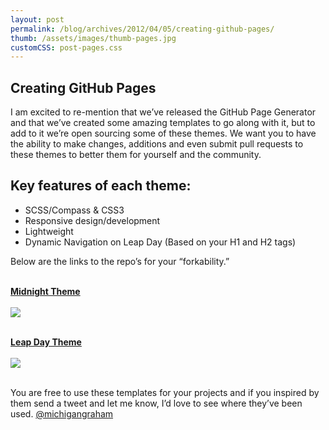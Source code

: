 ```yaml
---
layout: post
permalink: /blog/archives/2012/04/05/creating-github-pages/
thumb: /assets/images/thumb-pages.jpg
customCSS: post-pages.css
---
```


<div class="article-header">
</div>

<article>
	<h1>Creating GitHub&nbsp;Pages</h1>
	<p>I am excited to re-mention that we&#8217;ve released the GitHub Page Generator and that we&#8217;ve created some amazing templates to go along with it, but to add to it we&#8217;re open sourcing some of these themes. We want you to have the ability to make changes, additions and even submit pull requests to these themes to better them for yourself and the community.</p>
	<h2>Key features of each theme:</h2>
	<ul>
		<li>SCSS</span>/Compass &amp; CSS3</li>
		<li>Responsive design/development</li>
		<li>Lightweight</li>
		<li>Dynamic Navigation on Leap Day (Based on your H1 and H2 tags)</li>
	</ul>
	<p>Below are the links to the repo&#8217;s for your &#8220;forkability.&#8221;</p>
	<p><br/>
	<a href="http://github.com/mattgraham/Midnight" target="_blank"><strong>Midnight Theme</strong><br/><br/><img src="http://f.cl.ly/items/2N1w2z2K0h422o33271p/change-inside-surroundings.png"></a><br />
	<br/></p>
	<p><a href="http://github.com/mattgraham/Leap-Day" target="_blank"><strong>Leap Day Theme</strong><br/><br/><img src="http://f.cl.ly/items/351s2X0w1V3E2Q3t0Z0C/json_builder.png"></a><br />
	<br/></p>
	<p>You are free to use these templates for your projects and if you inspired by them send a tweet and let me know, I&#8217;d love to see where they&#8217;ve been used.  <a href="http://twitter.com/#!/michigangraham">@michigangraham</a></p></div>
	</div>

</article>
